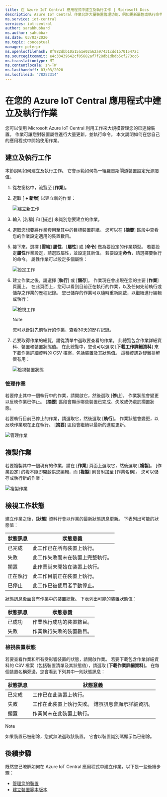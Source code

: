 ```yaml
---
title: 在 Azure IoT Central 應用程式中建立及執行工作 | Microsoft Docs
description: Azure IoT Central 作業允許大量裝置管理功能，例如更新屬性或執行命令。
ms.service: iot-central
services: iot-central
author: sarahhubbard
ms.author: sahubbar
ms.date: 03/03/2020
ms.topic: conceptual
manager: peterpr
ms.openlocfilehash: 8f982dbb10a15a1e02a62a97431cdd1b7015472c
ms.sourcegitcommit: e4c33439642cf05682af7f28db1dbdb5cf273cc6
ms.translationtype: MT
ms.contentlocale: zh-TW
ms.lasthandoff: 03/03/2020
ms.locfileid: "78252314"
---
```

# <a name="create-and-run-a-job-in-your-azure-iot-central-application"></a>在您的 Azure IoT Central 應用程式中建立及執行作業

您可以使用 Microsoft Azure IoT Central 利用工作來大規模管理您的已連線裝置。 作業可讓您對裝置屬性進行大量更新，並執行命令。 本文說明如何在您自己的應用程式中開始使用作業。

## <a name="create-and-run-a-job"></a>建立及執行工作

本節說明如何建立及執行工作。 它會示範如何為一組羅吉斯閘道裝置設定光源閾值。

1. 從左窗格中，流覽至 [**作業**]。

2. 選取 [ **+ 新增**] 以建立新的作業：

    ![建立新工作](./media/howto-run-a-job/createnewjob.png)

3. 輸入 [名稱] 和 [描述] 來識別您要建立的作業。

4. 選取您想要將作業套用至其中的目標裝置群組。 您可以在 [**摘要**] 區段中查看您的作業設定適用的裝置數目。

5. 接下來，選擇 [**雲端] 屬性**、[**屬性**] 或 [**命令**] 做為要設定的作業類型。 若要設定**屬性**作業設定，請選取屬性，並設定其新值。 若要設定**命令**，請選擇要執行的命令。 屬性作業可以設定多個屬性：

    ![設定工作](./media/howto-run-a-job/configurejob.png)

6. 建立作業之後，請選擇 [**執行**] 或 [**儲存**]。 作業現在會出現在您的主要 [**作業**] 頁面上。 在此頁面上，您可以看到目前正在執行的作業，以及任何先前執行或儲存之作業的歷程記錄。 您已儲存的作業可以隨時重新開啟，以繼續進行編輯或執行：

    ![檢視工作](./media/howto-run-a-job/viewjob.png)

    > [!NOTE]
    > 您可以針對先前執行的作業，查看30天的歷程記錄。

7. 若要取得作業的總覽，請從清單中選取要查看的作業。 此總覽包含作業詳細資料、裝置和裝置狀態值。 在此總覽中，您也可以選取 [**下載工作詳細資料**] 來下載作業詳細資料的 CSV 檔案，包括裝置及其狀態值。 這種資訊對疑難排解很有用：

    ![檢視裝置狀態](./media/howto-run-a-job/downloaddetails.png)

### <a name="manage-a-job"></a>管理作業

若要停止其中一個執行中的作業，請開啟它，然後選取 [**停止**]。 作業狀態會變更以反映作業已停止。 [**摘要**] 區段會顯示哪些裝置已完成、失敗或仍處於擱置狀態。

若要執行目前已停止的作業，請選取它，然後選取 [**執行**]。 作業狀態會變更，以反映作業現在正在執行。 [**摘要**] 區段會繼續以最新的進度更新。

![管理作業](./media/howto-run-a-job/managejob.png)

## <a name="copy-a-job"></a>複製作業

若要複製其中一個現有的作業，請在 [**作業**] 頁面上選取它，然後選取 [**複製**]。 [作業設定] 的複本隨即開啟供您編輯，而 [**複製**] 則會附加至 [作業名稱]。 您可以儲存或執行新的作業：

![複製作業](./media/howto-run-a-job/copyjob.png)

## <a name="view-the-job-status"></a>檢視工作狀態

建立作業之後，[**狀態**] 資料行會以作業的最新狀態訊息更新。 下表列出可能的狀態值：

| 狀態訊息       | 狀態意義                                          |
| -------------------- | ------------------------------------------------------- |
| 已完成            | 此工作已在所有裝置上執行。              |
| 失敗               | 此工作失敗而未在裝置上完整執行。  |
| 擱置              | 此作業尚未開始在裝置上執行。         |
| 正在執行              | 此工作目前正在裝置上執行。             |
| 已停止              | 此工作已被使用者手動停止。           |

狀態訊息後面會有作業中的裝置總覽。 下表列出可能的裝置狀態值：

| 狀態訊息       | 狀態意義                                                     |
| -------------------- | ------------------------------------------------------------------ |
| 已成功            | 作業執行成功的裝置數目。       |
| 失敗               | 作業執行失敗的裝置數目。       |

### <a name="view-the-device-status"></a>檢視裝置狀態

若要查看作業和所有受影響裝置的狀態，請開啟作業。 若要下載包含作業詳細資料的 CSV 檔案（包括裝置清單及其狀態值），請選取 [**下載作業詳細資料**]。 在每個裝置名稱旁邊，您會看到下列其中一則狀態訊息：

| 狀態訊息       | 狀態意義                                                                |
| -------------------- | ----------------------------------------------------------------------------- |
| 已完成            | 工作已在此裝置上執行。                                     |
| 失敗               | 工作在此裝置上執行失敗。 錯誤訊息會顯示詳細資訊。  |
| 擱置              | 作業尚未在此裝置上執行。                                   |

> [!NOTE]
> 如果裝置已被刪除，您就無法選取該裝置。 它會以裝置識別碼顯示為已刪除。

## <a name="next-steps"></a>後續步驟

既然您已瞭解如何在 Azure IoT Central 應用程式中建立作業，以下是一些後續步驟：

- [管理您的裝置](howto-manage-devices.md)
- [建立裝置範本版本](howto-version-device-template.md)
